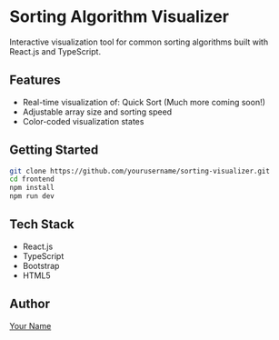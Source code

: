 # Sorting Algorithm Visualizer

Interactive visualization tool for common sorting algorithms built with React.js and TypeScript.

## Features
- Real-time visualization of: Quick Sort (Much more coming soon!)
- Adjustable array size and sorting speed
- Color-coded visualization states

## Getting Started
```bash
git clone https://github.com/yourusername/sorting-visualizer.git
cd frontend
npm install
npm run dev
```

## Tech Stack
- React.js
- TypeScript
- Bootstrap
- HTML5

## Author
[Your Name](https://github.com/jonahansmulcrone)
